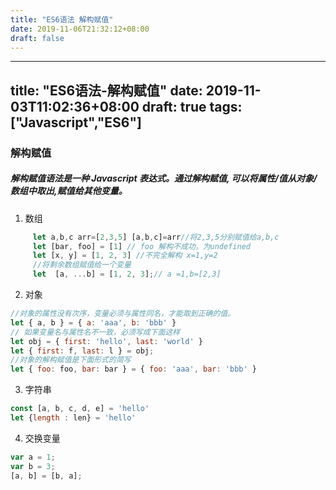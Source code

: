 ```yaml
---
title: "ES6语法 解构赋值"
date: 2019-11-06T21:32:12+08:00
draft: false
---
```


---
title: "ES6语法-解构赋值"
date: 2019-11-03T11:02:36+08:00
draft: true
tags: ["Javascript","ES6"]
---
### 解构赋值
##### 解构赋值语法是一种 Javascript 表达式。通过解构赋值, 可以将属性/值从对象/数组中取出,赋值给其他变量。
1. 数组

```javascript
     let a,b,c arr=[2,3,5] [a,b,c]=arr//将2,3,5分别赋值给a,b,c
     let [bar, foo] = [1] // foo 解构不成功，为undefined
     let [x, y] = [1, 2, 3] //不完全解构 x=1,y=2
     //将剩余数组赋值给一个变量
     let  [a, ...b] = [1, 2, 3];// a =1,b=[2,3]
```
2. 对象

```JavaScript
//对象的属性没有次序，变量必须与属性同名，才能取到正确的值。
let { a, b } = { a: 'aaa', b: 'bbb' }
// 如果变量名与属性名不一致，必须写成下面这样
let obj = { first: 'hello', last: 'world' }
let { first: f, last: l } = obj;
//对象的解构赋值是下面形式的简写
let { foo: foo, bar: bar } = { foo: 'aaa', bar: 'bbb' }
```
3. 字符串
``` javascript
const [a, b, c, d, e] = 'hello'
let {length : len} = 'hello'
```
4. 交换变量
``` javascript
var a = 1;
var b = 3;
[a, b] = [b, a];
```